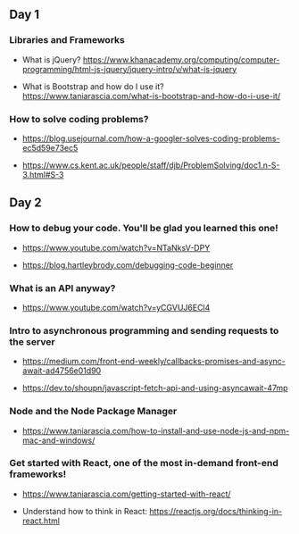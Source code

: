 ## Day 1


### Libraries and Frameworks

- What is jQuery? https://www.khanacademy.org/computing/computer-programming/html-js-jquery/jquery-intro/v/what-is-jquery

- What is Bootstrap and how do I use it? https://www.taniarascia.com/what-is-bootstrap-and-how-do-i-use-it/


### How to solve coding problems?

- https://blog.usejournal.com/how-a-googler-solves-coding-problems-ec5d59e73ec5

- https://www.cs.kent.ac.uk/people/staff/djb/ProblemSolving/doc1.n-S-3.html#S-3


## Day 2


### How to debug your code. You'll be glad you learned this one!

- https://www.youtube.com/watch?v=NTaNksV-DPY

- https://blog.hartleybrody.com/debugging-code-beginner


### What is an API anyway?

- https://www.youtube.com/watch?v=yCGVUJ6ECl4


### Intro to asynchronous programming and sending requests to the server

- https://medium.com/front-end-weekly/callbacks-promises-and-async-await-ad4756e01d90

- https://dev.to/shoupn/javascript-fetch-api-and-using-asyncawait-47mp


### Node and the Node Package Manager

- https://www.taniarascia.com/how-to-install-and-use-node-js-and-npm-mac-and-windows/


### Get started with React, one of the most in-demand front-end frameworks!

- https://www.taniarascia.com/getting-started-with-react/

- Understand how to think in React: https://reactjs.org/docs/thinking-in-react.html
